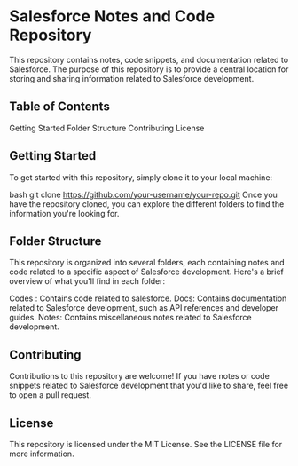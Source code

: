 # Salesforce Notes and Code Repository
This repository contains notes, code snippets, and documentation related to Salesforce. The purpose of this repository is to provide a central location for storing and sharing information related to Salesforce development.

## Table of Contents
Getting Started
Folder Structure
Contributing
License
## Getting Started
To get started with this repository, simply clone it to your local machine:

bash
git clone https://github.com/your-username/your-repo.git
Once you have the repository cloned, you can explore the different folders to find the information you're looking for.

## Folder Structure
This repository is organized into several folders, each containing notes and code related to a specific aspect of Salesforce development. Here's a brief overview of what you'll find in each folder:

Codes : Contains code related to salesforce.
Docs: Contains documentation related to Salesforce development, such as API references and developer guides.
Notes: Contains miscellaneous notes related to Salesforce development.
## Contributing
Contributions to this repository are welcome! If you have notes or code snippets related to Salesforce development that you'd like to share, feel free to open a pull request.

## License
This repository is licensed under the MIT License. See the LICENSE file for more information.
